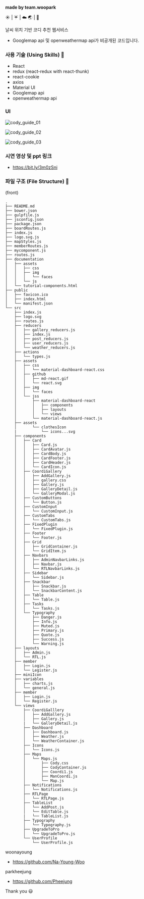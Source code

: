 <b>made by team.woopark</b>

:sunny: | :umbrella: | :cloud:
:earth_asia: | :shirt:

날씨 위치 기반 코디 추천 웹서비스

- Googlemap api 및 openweathermap api가 비공개된 코드입니다.

### 사용 기술 (Using Skills) :hammer:

- React
- redux (react-redux with react-thunk)
- react-cookie
- axios
- Material UI
- Googlemap api
- openweathermap api

### UI

![cody_guide_01](https://user-images.githubusercontent.com/67679081/99774633-6a423000-2b51-11eb-8245-d981f6937c92.PNG)

![cody_guide_02](https://user-images.githubusercontent.com/67679081/99774746-8f36a300-2b51-11eb-8bd9-9d079a1869aa.PNG)

![cody_guide_03](https://user-images.githubusercontent.com/67679081/99774859-b0978f00-2b51-11eb-911d-926d03a8fd00.PNG)

### 시연 영상 및 ppt 링크

- https://bit.ly/3m0zSni

### 파일 구조 (File Structure) :open_file_folder:

(front)

```
.
├── README.md
├── bower.json
├── gulpfile.js
├── jsconfig.json
├── package.json
├── boardRoutes.js
├── index.js
├── logo.svg.js
├── mapStyles.js
├── memberRoutes.js
├── mycomponent.js
├── routes.js
├── documentation
│   ├── assets
│   │   ├── css
│   │   ├── img
│   │   │   └── faces
│   │   └── js
│   └── tutorial-components.html
├── public
│   ├── favicon.ico
│   ├── index.html
│   └── manifest.json
└── src
    ├── index.js
    ├── logo.svg
    ├── routes.js
    ├── reducers
    │   ├── gallery_reducers.js
    │   ├── index.js
    │   ├── post_reducers.js
    │   ├── user_reducers.js
    │   └── weather_reducers.js
    ├── actions
    │   └── types.js
    ├── assets
    │   ├── css
    │   │   └── material-dashboard-react.css
    │   ├── github
    │   │   ├── md-react.gif
    │   │   └── react.svg
    │   ├── img
    │   │   └── faces
    │   └── jss
    │       ├── material-dashboard-react
    │       │   ├── components
    │       │   ├── layouts
    │       │   └── views
    │       └── material-dashboard-react.js
    ├── assets
    │       └── clothesIcon
    |           └── icons...svg
    ├── components
    │   ├── Card
    │   │   ├── Card.js
    │   │   ├── CardAvatar.js
    │   │   ├── CardBody.js
    │   │   ├── CardFooter.js
    │   │   ├── CardHeader.js
    │   │   └── CardIcon.js
    │   ├── CoordiGallery
    │   │   ├── AddGallery.js
    │   │   ├── gallery.css
    │   │   ├── Gallery.js
    │   │   ├── GalleryDetail.js
    │   │   └── GalleryModal.js
    │   ├── CustomButtons
    │   │   └── Button.js
    │   ├── CustomInput
    │   │   └── CustomInput.js
    │   ├── CustomTabs
    │   │   └── CustomTabs.js
    │   ├── FixedPlugin
    │   │   └── FixedPlugin.js
    │   ├── Footer
    │   │   └── Footer.js
    │   ├── Grid
    │   │   ├── GridContainer.js
    │   │   └── GridItem.js
    │   ├── Navbars
    │   │   ├── AdminNavbarLinks.js
    │   │   ├── Navbar.js
    │   │   └── RTLNavbarLinks.js
    │   ├── Sidebar
    │   │   └── Sidebar.js
    │   ├── Snackbar
    │   │   ├── Snackbar.js
    │   │   └── SnackbarContent.js
    │   ├── Table
    │   │   └── Table.js
    │   ├── Tasks
    │   │   └── Tasks.js
    │   └── Typography
    │       ├── Danger.js
    │       ├── Info.js
    │       ├── Muted.js
    │       ├── Primary.js
    │       ├── Quote.js
    │       ├── Success.js
    │       └── Warning.js
    ├── layouts
    │   ├── Admin.js
    │   └── RTL.js
    ├── member
    │   ├── Login.js
    │   └── Legister.js
    ├── miniIcon
    ├── variables
    │   ├── charts.js
    │   └── general.js
    ├── member
    │   ├── Login.js
    │   └── Register.js
    └── views
        ├── CoordiGalllery
        │   ├── AddGallery.js
        │   ├── Gallery.js
        |   └── GalleryDetail.js
        ├── Dashboard
        │   ├── Dashboard.js
        │   ├── Weather.js
        │   └── WeatherContainer.js
        ├── Icons
        │   └── Icons.js
        ├── Maps
        │   └── Maps.js
        │       ├── Cody.css
        │       ├── CodyContainer.js
        │       ├── Coordi1.js
        │       ├── ManCoordi.js
        │       └── Map.js
        ├── Notifications
        │   └── Notifications.js
        ├── RTLPage
        │   └── RTLPage.js
        ├── TableList
        │   └── AddPost.js
        │   └── EditTable.js
        |   └── TableList.js
        ├── Typography
        │   └── Typography.js
        ├── UpgradeToPro
        │   └── UpgradeToPro.js
        └── UserProfile
            └── UserProfile.js
```


woonayoung
- https://github.com/Na-Young-Woo

parkheejung
- https://github.com/Pheejung

Thank you :smiley:
